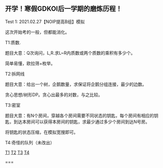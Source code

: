 开学！寒假GDKOI后一学期的磨炼历程！
---
Test 1: 2021.02.27【NOIP提高B组】模拟

这次开始考的一般，但都能消化。

T1:质数.

题目大意：Q次询问，L,R.求L~R内质数或两个质数的乘积有多少个。

简单易懂，欧拉筛+枚举。

T2:拆网线

题目大意：给出一个树，企鹅数量，求保证将企鹅分组连接，最少的边数。

贪心思想/树形DP。贪心出最多的对数，与之比较。

T3:密室

题目大意：有N个房间，穿越各个房间需要不同状态的钥匙，每个房间有相应的钥匙，到达本房间可以获得本房间的钥匙，求最少通过多少个房间到达N号房。

将钥匙的状态压缩，在模拟宽搜即可。

T4:奇怪的队列（未改出）

[T1](https://gmoj.net/senior/#main/show/5458)
[T2](https://gmoj.net/senior/#main/show/5455)
[T3](https://gmoj.net/senior/#main/show/5459)
[T4](https://gmoj.net/senior/#main/show/5456)

===
